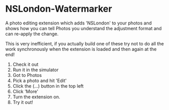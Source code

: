 NSLondon-Watermarker
====================

A photo editing extension which adds 'NSLondon' to your photos and shows how you can tell Photos you understand the adjustment format and can re-apply the change.

This is very inefficient, if you actually build one of these try not to do all the work synchronously when the extension is loaded and then again at the end!

1. Check it out
2. Run it in the simulator
3. Got to Photos
4. Pick a photo and hit 'Edit'
5. Click the (...) button in the top left
6. Click 'More'
7. Turn the extension on.
8. Try it out!

